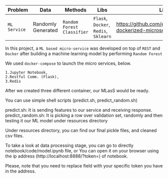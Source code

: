 |__Problem__|__Data__|__Methods__|__Libs__|__Link__|
|-|-|-|-|-|
|`ML Service`|Randomly Generated|`Random Forest Classifier`|`Flask`, `Docker`, `Redis`, `Sklearn`|https://github.com/erdiolmezogullari/ml-dockerized-microservice|

In this project, a `ML based micro-service` was developed on top of `REST` and `Docker` after building a machine learning model by performing `Random Forest`

We used `docker-compose` to launch the micro services, below.

    1.Jupyter Notebook,
    2.Restful Comm. (Flask),
    3.Redis

After we created three different container, our MLasS would be ready.

You can use simple shell scripts (predict.sh, predict_random.sh)

predict.sh: It is sending features to our service and receiving response.
predict_random.sh: It is picking a row over validation set, randomly and then testing it our ML model under resources directory

Under resources directory, you can find our final pickle files, and cleaned csv files.

To take a look at data processing stage, you can go to directly notebook/code/model.ipynb file, or
You can open it on your browser using the ip address (http://localhost:8888/?token=<token>) of notebook.

Please, note that you need to replace <token> field with your specific token you have in the address.
